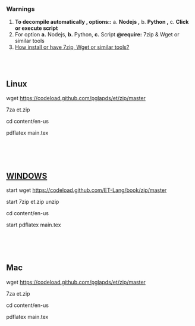 
### Warnings 

1. **To decompile automatically , options::** a. **Nodejs ,**  b. **Python ,** c. **Click or execute script**
2. For option **a.** Nodejs, **b.** Python, **c.** Script **@require:** 7zip & Wget or similar tools
3. [How install or have 7zip, Wget or similar tools?](how.md)

<br>
<br>

## Linux

wget https://codeload.github.com/pglapds/et/zip/master

7za et.zip 

cd content/en-us

pdflatex main.tex

<br>
<br>
<br>

## [WINDOWS](WINDOWS.md)

start wget https://codeload.github.com/ET-Lang/book/zip/master

start 7zip et.zip unzip 

cd content/en-us

start pdflatex main.tex


<br>
<br>
<br>

## Mac

wget https://codeload.github.com/pglapds/et/zip/master

7za et.zip 

cd content/en-us

pdflatex main.tex



